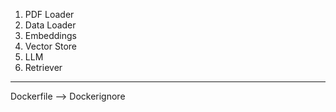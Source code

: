 1. PDF Loader
2. Data Loader
3. Embeddings
4. Vector Store
5. LLM
6. Retriever


-----------------------------------------------------------------------


Dockerfile --> Dockerignore
